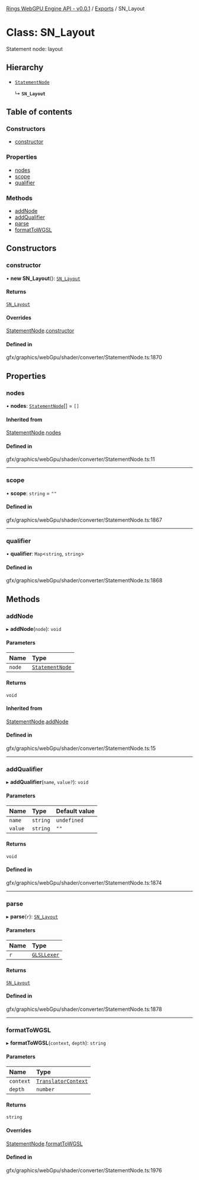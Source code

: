 [Rings WebGPU Engine API - v0.0.1](../README.md) / [Exports](../modules.md) / SN\_Layout

# Class: SN\_Layout

Statement node: layout

## Hierarchy

- [`StatementNode`](StatementNode.md)

  ↳ **`SN_Layout`**

## Table of contents

### Constructors

- [constructor](SN_Layout.md#constructor)

### Properties

- [nodes](SN_Layout.md#nodes)
- [scope](SN_Layout.md#scope)
- [qualifier](SN_Layout.md#qualifier)

### Methods

- [addNode](SN_Layout.md#addnode)
- [addQualifier](SN_Layout.md#addqualifier)
- [parse](SN_Layout.md#parse)
- [formatToWGSL](SN_Layout.md#formattowgsl)

## Constructors

### constructor

• **new SN_Layout**(): [`SN_Layout`](SN_Layout.md)

#### Returns

[`SN_Layout`](SN_Layout.md)

#### Overrides

[StatementNode](StatementNode.md).[constructor](StatementNode.md#constructor)

#### Defined in

gfx/graphics/webGpu/shader/converter/StatementNode.ts:1870

## Properties

### nodes

• **nodes**: [`StatementNode`](StatementNode.md)[] = `[]`

#### Inherited from

[StatementNode](StatementNode.md).[nodes](StatementNode.md#nodes)

#### Defined in

gfx/graphics/webGpu/shader/converter/StatementNode.ts:11

___

### scope

• **scope**: `string` = `""`

#### Defined in

gfx/graphics/webGpu/shader/converter/StatementNode.ts:1867

___

### qualifier

• **qualifier**: `Map`\<`string`, `string`\>

#### Defined in

gfx/graphics/webGpu/shader/converter/StatementNode.ts:1868

## Methods

### addNode

▸ **addNode**(`node`): `void`

#### Parameters

| Name | Type |
| :------ | :------ |
| `node` | [`StatementNode`](StatementNode.md) |

#### Returns

`void`

#### Inherited from

[StatementNode](StatementNode.md).[addNode](StatementNode.md#addnode)

#### Defined in

gfx/graphics/webGpu/shader/converter/StatementNode.ts:15

___

### addQualifier

▸ **addQualifier**(`name`, `value?`): `void`

#### Parameters

| Name | Type | Default value |
| :------ | :------ | :------ |
| `name` | `string` | `undefined` |
| `value` | `string` | `""` |

#### Returns

`void`

#### Defined in

gfx/graphics/webGpu/shader/converter/StatementNode.ts:1874

___

### parse

▸ **parse**(`r`): [`SN_Layout`](SN_Layout.md)

#### Parameters

| Name | Type |
| :------ | :------ |
| `r` | [`GLSLLexer`](GLSLLexer.md) |

#### Returns

[`SN_Layout`](SN_Layout.md)

#### Defined in

gfx/graphics/webGpu/shader/converter/StatementNode.ts:1878

___

### formatToWGSL

▸ **formatToWGSL**(`context`, `depth`): `string`

#### Parameters

| Name | Type |
| :------ | :------ |
| `context` | [`TranslatorContext`](TranslatorContext.md) |
| `depth` | `number` |

#### Returns

`string`

#### Overrides

[StatementNode](StatementNode.md).[formatToWGSL](StatementNode.md#formattowgsl)

#### Defined in

gfx/graphics/webGpu/shader/converter/StatementNode.ts:1976

